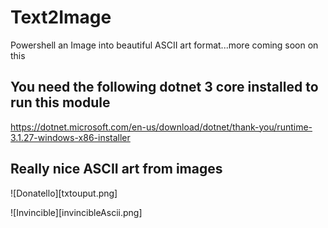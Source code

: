 # Text2Image
Powershell an Image into beautiful ASCII art format...more coming soon on this

## You need the following dotnet 3 core installed to run this module
https://dotnet.microsoft.com/en-us/download/dotnet/thank-you/runtime-3.1.27-windows-x86-installer

## Really nice ASCII art from images

![Donatello][txtouput.png]

![Invincible][invincibleAscii.png]
